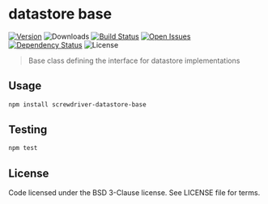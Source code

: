 # datastore base
[![Version][npm-image]][npm-url] ![Downloads][downloads-image] [![Build Status][wercker-image]][wercker-url] [![Open Issues][issues-image]][issues-url] [![Dependency Status][daviddm-image]][daviddm-url] ![License][license-image]

> Base class defining the interface for datastore implementations

## Usage

```bash
npm install screwdriver-datastore-base
```

## Testing

```bash
npm test
```

## License

Code licensed under the BSD 3-Clause license. See LICENSE file for terms.

[npm-image]: https://img.shields.io/npm/v/screwdriver-datastore-base.svg
[npm-url]: https://npmjs.org/package/screwdriver-datastore-base
[downloads-image]: https://img.shields.io/npm/dt/screwdriver-datastore-base.svg
[license-image]: https://img.shields.io/npm/l/screwdriver-datastore-base.svg
[issues-image]: https://img.shields.io/github/issues/screwdriver-cd/screwdriver-datastore-base.svg
[issues-url]: https://github.com/screwdriver-cd/screwdriver-datastore-base/issues
[wercker-image]: https://app.wercker.com/status/dcb5f2a518c165578b8e0b4c5023ced8
[wercker-url]: https://app.wercker.com/project/bykey/dcb5f2a518c165578b8e0b4c5023ced8
[daviddm-image]: https://david-dm.org/screwdriver-cd/screwdriver-datastore-base.svg?theme=shields.io
[daviddm-url]: https://david-dm.org/screwdriver-cd/screwdriver-datastore-base
